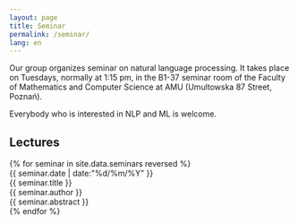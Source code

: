 ```yaml
---
layout: page
title: Seminar
permalink: /seminar/
lang: en
---
```


Our group organizes seminar on natural language processing. It takes place on
Tuesdays, normally at 1:15 pm, in the B1-37 seminar room of the Faculty of
Mathematics and Computer Science at AMU (Umultowska 87 Street, Poznań).

Everybody who is interested in NLP and ML is welcome.

Lectures
--------

<div class="seminars">
  {% for seminar in site.data.seminars reversed %}
  <div class="seminar">
    <div class="date">{{ seminar.date | date:"%d/%m/%Y" }}</div>
    <div class="box">
      <div class="title">{{ seminar.title }}</div>
      <div class="author">{{ seminar.author }}</div>
      <div class="abstract">{{ seminar.abstract }}</div>
    </div>
  </div>
  {% endfor %}
</div>
